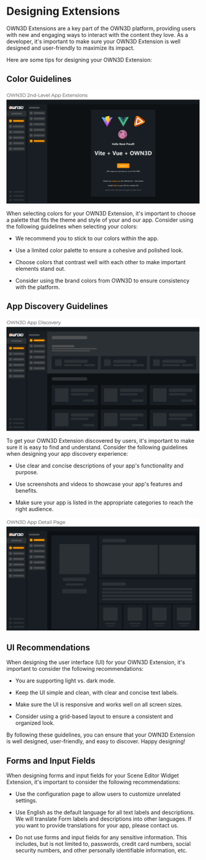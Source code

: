 # Designing Extensions <Badge text="closed beta" type="warning"/>

OWN3D Extensions are a key part of the OWN3D platform, providing users with new and engaging ways to interact with the
content they love. As a developer, it's important to make sure your OWN3D Extension is well designed and user-friendly
to maximize its impact.

Here are some tips for designing your OWN3D Extension:

## Color Guidelines

![app example](../../images/extensions-example_title.png)

When selecting colors for your OWN3D Extension, it's important to choose a palette that fits the theme and style of your
and our app. Consider using the following guidelines when selecting your colors:

- We recommend you to stick to our colors within the app.

- Use a limited color palette to ensure a cohesive and polished look.

- Choose colors that contrast well with each other to make important elements stand out.

- Consider using the brand colors from OWN3D to ensure consistency with the platform.

## App Discovery Guidelines

![app discovery](../../images/extensions-discovery.png)

To get your OWN3D Extension discovered by users, it's important to make sure it is easy to find and understand. Consider
the following guidelines when designing your app discovery experience:

- Use clear and concise descriptions of your app's functionality and purpose.

- Use screenshots and videos to showcase your app's features and benefits.

- Make sure your app is listed in the appropriate categories to reach the right audience.

![app detail page](../../images/extensions-detail-page.png)

## UI Recommendations

When designing the user interface (UI) for your OWN3D Extension, it's important to consider the following
recommendations:

- You are supporting light vs. dark mode.

- Keep the UI simple and clean, with clear and concise text labels.

- Make sure the UI is responsive and works well on all screen sizes.

- Consider using a grid-based layout to ensure a consistent and organized look.

By following these guidelines, you can ensure that your OWN3D Extension is well designed, user-friendly, and easy to
discover. Happy designing!

## Forms and Input Fields

When designing forms and input fields for your Scene Editor Widget Extension, it's important to consider the following
recommendations:

- Use the configuration page to allow users to customize unrelated settings.

- Use English as the default language for all text labels and descriptions. We will translate Form labels and
  descriptions into other languages. If you want to provide translations for your app, please contact us.

- Do not use forms and input fields for any sensitive information. This includes, but is not limited to, passwords,
  credit card numbers, social security numbers, and other personally identifiable information, etc.